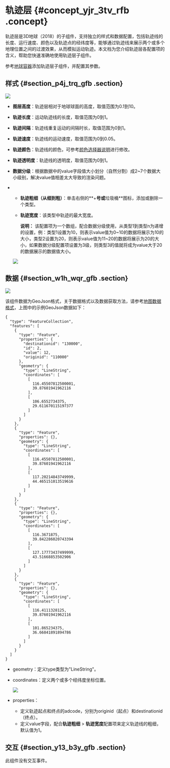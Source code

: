 # 轨迹层 {#concept_yjr_3tv_rfb .concept}

轨迹层是3D地球（2018）的子组件，支持独立的样式和数据配置，包括轨迹线的长度、运行速度、颜色以及轨迹点的经纬度等，能够通过轨迹线来展示两个或多个地理位置之间的过渡效果，从而模拟运动轨迹。本文档为您介绍轨迹层各配置项的含义，帮助您快速准确地使用轨迹层子组件。

参考[地球容器](cn.zh-CN/用户指南/组件指南/3D地球（2018）/地球容器.md#)添加轨迹层子组件，并配置其参数。

## 样式 {#section_p4j_trq_gfb .section}

![](http://static-aliyun-doc.oss-cn-hangzhou.aliyuncs.com/assets/img/41692/155745580121673_zh-CN.png)

-   **图层高度**：轨迹层相对于地球球面的高度，取值范围为0.1到10。
-   **轨迹长度**：运动轨迹线的长度，取值范围为0到1。
-   **轨迹间隔**：轨迹线重复运动的间隔时长，取值范围为0到1。
-   **轨迹速度**：轨迹线的运动速度，取值范围为0到0.05。
-   **轨迹颜色**：轨迹线的颜色，可参考[颜色选择器说明](cn.zh-CN/用户指南/管理组件/设置组件样式/配置项说明.md#section_kdw_vj4_t2b)进行修改。
-   **轨迹透明度**：轨迹线的透明度，取值范围为0到1。
-   **数据分级**：根据数据中的value字段值大小划分（自然分割）成2~7个数据大小级别，解决value值相差太大导致的渲染问题。
-   -   **轨迹粗细（从细到粗）**：单击右侧的**+**号或**垃圾桶**图标，添加或删除一个类型。

    -   **轨迹宽度**：该类型中轨迹的最大宽度。

        **说明：** 该配置项为一个数组，配合数据分级使用，从类型1到类型n为递增的设置，例：类型1设置为10，则表示value值为0~10的数据将展示为10的大小，类型2设置为20，则表示value值为11~20的数据将展示为20的大小，如果数据分级配置项设置为3级，则类型3的值就将成为value大于20的数据展示的数据值大小。

    ![](http://static-aliyun-doc.oss-cn-hangzhou.aliyuncs.com/assets/img/41692/155745580121692_zh-CN.png)


## 数据 {#section_w1h_wqr_gfb .section}

![](http://static-aliyun-doc.oss-cn-hangzhou.aliyuncs.com/assets/img/41692/155745580121693_zh-CN.png)

该组件数据为GeoJson格式，关于数据格式以及数据获取方法，请参考[地图数据格式](cn.zh-CN/用户指南/组件指南/基础平面地图组件/地图数据格式.md#)，上图中的示例GeoJson数据如下：

``` {#codeblock_kgd_fgx_j1y}
{
  "type": "FeatureCollection",
  "features": [
    {
      "type": "Feature",
      "properties": {
        "destinationid": "130000",
        "id": 2,
        "value": 12,
        "originid": "110000"
      },
      "geometry": {
        "type": "LineString",
        "coordinates": [
          [
            116.45507812500001,
            39.87601941962116
          ],
          [
            106.6552734375,
            29.611670115197377
          ]
        ]
      }
    },
    {
      "type": "Feature",
      "properties": {},
      "geometry": {
        "type": "LineString",
        "coordinates": [
          [
            116.45507812500001,
            39.87601941962116
          ],
          [
            117.20214843749999,
            44.465151013519616
          ]
        ]
      }
    },
    {
      "type": "Feature",
      "properties": {},
      "geometry": {
        "type": "LineString",
        "coordinates": [
          [
            116.3671875,
            39.842286020743394
          ],
          [
            127.17773437499999,
            43.51668853502906
          ]
        ]
      }
    },
    {
      "type": "Feature",
      "properties": {},
      "geometry": {
        "type": "LineString",
        "coordinates": [
          [
            116.4111328125,
            39.87601941962116
          ],
          [
            101.865234375,
            36.66841891894786
          ]
        ]
      }
    }
  ]
}
```

-   geometry：定义type类型为"LineString"。
-   coordinates：定义两个或多个经纬度坐标位置。

    ![](http://static-aliyun-doc.oss-cn-hangzhou.aliyuncs.com/assets/img/41692/155745580125270_zh-CN.png)

-   properties：
    -   定义轨迹起点和终点的adcode，分别为originid（起点）和destinationid（终点）。
    -   定义value字段，配合**轨迹粗细** \> **轨迹宽度**配置项来定义轨迹线的粗细，默认值为1。

## 交互 {#section_y13_b3y_gfb .section}

此组件没有交互事件。

